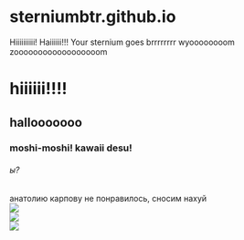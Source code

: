 # sterniumbtr.github.io
Hiiiiiiiiii! Haiiiiii!!! Your sternium goes brrrrrrrr wyoooooooom zoooooooooooooooooom
<h1>hiiiiii!!!!</h1>
<h2>hallooooooo</h2>
<h3>moshi-moshi! kawaii desu!</h3>
<h6>ы?</h6>
анатолию карпову не понравилось, сносим нахуй </br>
<img src="https://media1.tenor.com/m/p2cHZo-BWmgAAAAd/сносимнахуй-непонравилось.gif"></img></br>
<img src="https://preview.redd.it/gyro-zeppeli-and-johnny-joestar-drawn-by-me-v0-r6mb32n6doc81.png?width=640&crop=smart&auto=webp&s=89e4fbd6d814347f766287fb5bd9326969849ba1"></br>
<img src="https://i.redd.it/gyro-zeppeli-and-johnny-joestar-drawn-by-me-v0-s8zr4ob7doc81.png?width=2560&format=png&auto=webp&s=9e593f10fdd01c5e447ae33aa7b4d4fb4b6d9770"></br>

